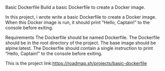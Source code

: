 Basic Dockerfile
Build a basic Dockerfile to create a Docker image.


In this project, i wrote write a basic Dockerfile to create a Docker image. When this Docker image is run, it should print “Hello, Captain!” to the console before exiting.

Requirements
The Dockerfile should be named Dockerfile.
The Dockerfile should be in the root directory of the project.
The base image should be alpine:latest.
The Dockerfile should contain a single instruction to print “Hello, Captain!” to the console before exiting.

This is the project link:https://roadmap.sh/projects/basic-dockerfile

